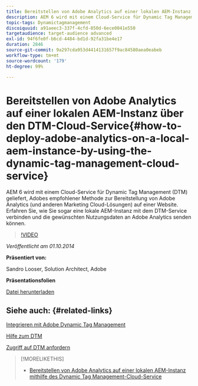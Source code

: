 ```yaml
---
title: Bereitstellen von Adobe Analytics auf einer lokalen AEM-Instanz mithilfe des Dynamic Tag Management-Cloud-Service
description: AEM 6 wird mit einem Cloud-Service für Dynamic Tag Management (DTM) geliefert, Adobes empfohlener Methode zur Bereitstellung von Adobe Analytics (und anderen Marketing Cloud-Lösungen) auf einer Website. Erfahren Sie, wie Sie sogar eine lokale AEM-Instanz mit dem DTM-Service verbinden und die gewünschten Nutzungsdaten an Adobe Analytics senden können.
topic-tags: Dynamictagmanagement
discoiquuid: a91aeec3-337f-4cfd-850d-6ece0041e550
targetaudience: target-audience advanced
exl-id: 94f6fe0f-b6cd-4484-bd1d-92fa31be4e17
duration: 2846
source-git-commit: 9a297cda953d4414131657f9ac84580aea0eabeb
workflow-type: tm+mt
source-wordcount: '179'
ht-degree: 99%

---
```


# Bereitstellen von Adobe Analytics auf einer lokalen AEM-Instanz über den DTM-Cloud-Service{#how-to-deploy-adobe-analytics-on-a-local-aem-instance-by-using-the-dynamic-tag-management-cloud-service}

AEM 6 wird mit einem Cloud-Service für Dynamic Tag Management (DTM) geliefert, Adobes empfohlener Methode zur Bereitstellung von Adobe Analytics (und anderen Marketing Cloud-Lösungen) auf einer Website. Erfahren Sie, wie Sie sogar eine lokale AEM-Instanz mit dem DTM-Service verbinden und die gewünschten Nutzungsdaten an Adobe Analytics senden können.

>[!VIDEO](https://video.tv.adobe.com/v/19401/?quality=9)

*Veröffentlicht am 01.10.2014*

**Präsentiert von:**

Sandro Looser, Solution Architect, Adobe

**Präsentationsfolien**

[Datei herunterladen](assets/dtm-10-1-2014.pdf)

## Siehe auch: {#related-links}

[Integrieren mit Adobe Dynamic Tag Management](https://docs.adobe.com/docs/en/aem/6-0/administer/integration/marketing-cloud/dtm.html)

[Hilfe zum DTM](https://experienceleague.adobe.com/docs/data-collection.html?lang=de)

[Zugriff auf DTM anfordern](https://dtm.adobe.com/request_access)

<!--
[Get back to the Overview](https://helpx.adobe.com/experience-manager/kt/eseminars/gems/aem-index.html)
-->

>[!MORELIKETHIS]
>
>* [Bereitstellen von Adobe Analytics auf einer lokalen AEM-Instanz mithilfe des Dynamic Tag Management-Cloud-Service](aem-adobe-analytics-dynamic-tag-management.md)
